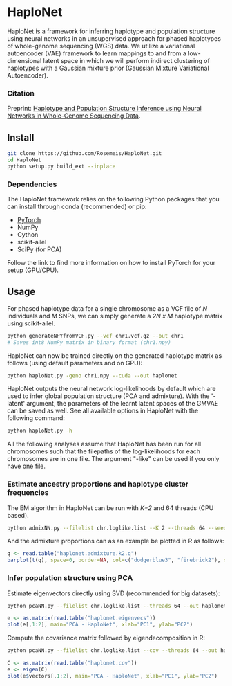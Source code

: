 # HaploNet
HaploNet is a framework for inferring haplotype and population structure using neural networks in an unsupervised approach for phased haplotypes of whole-genome sequencing (WGS) data. We utilize a variational autoencoder (VAE) framework to learn mappings to and from a low-dimensional latent space in which we will perform indirect clustering of haplotypes with a Gaussian mixture prior (Gaussian Mixture Variational Autoencoder).

### Citation
Preprint: [Haplotype and Population Structure Inference using Neural Networks in Whole-Genome Sequencing Data](https://www.biorxiv.org/content/10.1101/2020.12.28.424587v2).

## Install
```bash
git clone https://github.com/Rosemeis/HaploNet.git
cd HaploNet
python setup.py build_ext --inplace
```

### Dependencies
The HaploNet framework relies on the following Python packages that you can install through conda (recommended) or pip:

- [PyTorch](https://pytorch.org/get-started/locally/)
- NumPy
- Cython
- scikit-allel
- SciPy (for PCA)

Follow the link to find more information on how to install PyTorch for your setup (GPU/CPU).

## Usage
For phased haplotype data for a single chromosome as a VCF file of *N* individuals and *M* SNPs, we can simply generate a *2N x M* haplotype matrix using scikit-allel.
```bash
python generateNPYfromVCF.py --vcf chr1.vcf.gz --out chr1
# Saves int8 NumPy matrix in binary format (chr1.npy)
```

HaploNet can now be trained directly on the generated haplotype matrix as follows (using default parameters and on GPU):
```bash
python haploNet.py -geno chr1.npy --cuda --out haplonet
```
HaploNet outputs the neural network log-likelihoods by default which are used to infer global population structure (PCA and admixture). With the '-latent' argument, the parameters of the learnt latent spaces of the GMVAE can be saved as well. See all available options in HaploNet with the following command:
```bash
python haploNet.py -h
```

All the following analyses assume that HaploNet has been run for all chromosomes such that the filepaths of the log-likelihoods for each chromosomes are in one file. The argument "-like" can be used if you only have one file.

### Estimate ancestry proportions and haplotype cluster frequencies
The EM algorithm in HaploNet can be run with *K=2* and 64 threads (CPU based).
```bash
python admixNN.py --filelist chr.loglike.list --K 2 --threads 64 --seed 0 --out haplonet.admixture.k2
```

And the admixture proportions can as an example be plotted in R as follows:
```R
q <- read.table("haplonet.admixture.k2.q")
barplot(t(q), space=0, border=NA, col=c("dodgerblue3", "firebrick2"), xlab="Individuals", ylab="Proportions", main="HaploNet - Admixture")
```

### Infer population structure using PCA
Estimate eigenvectors directly using SVD (recommended for big datasets):
```bash
python pcaNN.py --filelist chr.loglike.list --threads 64 --out haplonet
```
```R
e <- as.matrix(read.table("haplonet.eigenvecs"))
plot(e[,1:2], main="PCA - HaploNet", xlab="PC1", ylab="PC2")
```

Compute the covariance matrix followed by eigendecomposition in R:
```bash
python pcaNN.py --filelist chr.loglike.list --cov --threads 64 --out haplonet
```
```R
C <- as.matrix(read.table("haplonet.cov"))
e <- eigen(C)
plot(e$vectors[,1:2], main="PCA - HaploNet", xlab="PC1", ylab="PC2")
```
